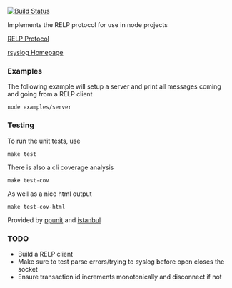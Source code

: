 [![Build Status](https://travis-ci.org/nbrownus/node-relp.png?branch=master)](https://travis-ci.org/nbrownus/node-relp)

Implements the RELP protocol for use in node projects

[RELP Protocol](http://www.rsyslog.com/doc/relp.html)

[rsyslog Homepage](http://www.rsyslog.com)

### Examples

The following example will setup a server and print all messages coming and going from a RELP client

    node examples/server

### Testing

To run the unit tests, use

    make test

There is also a cli coverage analysis

    make test-cov

As well as a nice html output

    make test-cov-html

Provided by [ppunit](https://github.com/nbrownus/ppunit) and [istanbul](https://github.com/gotwarlost/istanbul)

### TODO

- Build a RELP client
- Make sure to test parse errors/trying to syslog before open closes the socket
- Ensure transaction id increments monotonically and disconnect if not
